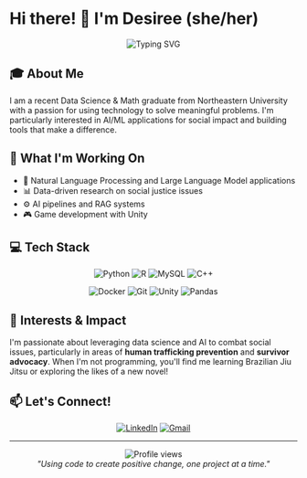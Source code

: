 # Hi there! 👋 I'm Desiree (she/her)

<div align="center">
  <img src="https://readme-typing-svg.herokuapp.com?font=Fira+Code&pause=1000&color=2E86AB&width=435&lines=Data+Science+%26+Math+Graduate;AI%2FML+Engineer;Social+Impact+Advocate;Brazilian+Jiu+Jitsu+Instructor" alt="Typing SVG" />
</div>

## 🎓 About Me
I am a recent Data Science & Math graduate from Northeastern University with a passion for using technology to solve meaningful problems. I'm particularly interested in AI/ML applications for social impact and building tools that make a difference.

## 🔬 What I'm Working On
- 🤖 Natural Language Processing and Large Language Model applications
- 📊 Data-driven research on social justice issues
- ⚙️ AI pipelines and RAG systems
- 🎮 Game development with Unity

## 💻 Tech Stack

<div align="center">

![Python](https://img.shields.io/badge/python-3670A0?style=for-the-badge&logo=python&logoColor=ffdd54)
![R](https://img.shields.io/badge/r-%23276DC3.svg?style=for-the-badge&logo=r&logoColor=white)
![MySQL](https://img.shields.io/badge/mysql-%2300f.svg?style=for-the-badge&logo=mysql&logoColor=white)
![C++](https://img.shields.io/badge/c++-%2300599C.svg?style=for-the-badge&logo=c%2B%2B&logoColor=white)

![Docker](https://img.shields.io/badge/docker-%230db7ed.svg?style=for-the-badge&logo=docker&logoColor=white)
![Git](https://img.shields.io/badge/git-%23F05033.svg?style=for-the-badge&logo=git&logoColor=white)
![Unity](https://img.shields.io/badge/unity-%23000000.svg?style=for-the-badge&logo=unity&logoColor=white)
![Pandas](https://img.shields.io/badge/pandas-%23150458.svg?style=for-the-badge&logo=pandas&logoColor=white)

</div>


## 🌟 Interests & Impact
I'm passionate about leveraging data science and AI to combat social issues, particularly in areas of **human trafficking prevention** and **survivor advocacy**. When I'm not programming, you'll find me learning Brazilian Jiu Jitsu or exploring the likes of a new novel!

## 📫 Let's Connect!

<div align="center">

[![LinkedIn](https://img.shields.io/badge/LinkedIn-%230077B5.svg?logo=linkedin&logoColor=white)](https://linkedin.com/in/ddegennaro)
[![Gmail](https://img.shields.io/badge/Gmail-D14836?style=for-the-badge&logo=gmail&logoColor=white)](mailto:desireedegennaro@yahoo.com)

</div>

---

<div align="center">
  <img src="https://komarev.com/ghpvc/?username=YOUR_USERNAME&color=blueviolet" alt="Profile views" />
</div>

<div align="center">
  <i>"Using code to create positive change, one project at a time."</i>
</div>
